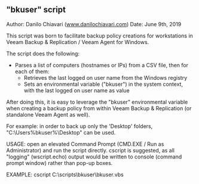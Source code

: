 "bkuser" script
---------------

Author: Danilo Chiavari (www.danilochiavari.com)
Date:   June 9th, 2019

This script was born to facilitate backup policy creations for workstations in Veeam Backup & Replication / Veeam Agent for Windows.

The script does the following:

  -  Parses a list of computers (hostnames or IPs) from a CSV file, then for each of them:
  	  -  Retrieves the last logged on user name from the Windows registry
	  -  Sets an environmental variable ("bkuser") in the system context, with the last logged on user name as value

After doing this, it is easy to leverage the "bkuser" environmental variable when creating a backup policy from within Veeam Backup & Replication (or standalone Veeam Agent as well).

For example: in order to back up only the 'Desktop' folders, "C:\Users\%bkuser%\Desktop" can be used.

USAGE: open an elevated Command Prompt (CMD.EXE / Run as Administrator) and run the script directly.
cscript is suggested, as all "logging" (wscript.echo) output would be written to console (command prompt window) rather than pop-up boxes.

EXAMPLE: cscript C:\scripts\bkuser\bkuser.vbs 
